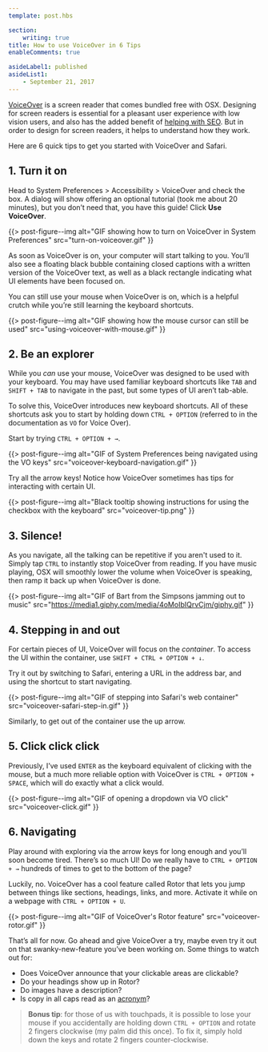 ```yaml
---
template: post.hbs

section:
    writing: true
title: How to use VoiceOver in 6 Tips
enableComments: true

asideLabel1: published
asideList1:
    - September 21, 2017
---
```


[VoiceOver](https://www.apple.com/accessibility/mac/vision/) is a screen reader that comes bundled free with OSX. Designing for screen readers is essential for a pleasant user experience with low vision users, and also has the added benefit of [helping with SEO](https://moz.com/blog/accessibility-seo-1). But in order to design for screen readers, it helps to understand how they work.

Here are 6 quick tips to get you started with VoiceOver and Safari.

## 1. Turn it on

Head to System Preferences > Accessibility > VoiceOver and check the box. A dialog will show offering an optional tutorial (took me about 20 minutes), but you don’t need that, you have this guide! Click **Use VoiceOver**.

{{> post-figure--img
    alt="GIF showing how to turn on VoiceOver in System Preferences"
    src="turn-on-voiceover.gif"
}}

As soon as VoiceOver is on, your computer will start talking to you. You’ll also see a floating black bubble containing closed captions with a written version of the VoiceOver text, as well as a black rectangle indicating what UI elements have been focused on.

You can still use your mouse when VoiceOver is on, which is a helpful crutch while you’re still learning the keyboard shortcuts.

{{> post-figure--img
    alt="GIF showing how the mouse cursor can still be used"
    src="using-voiceover-with-mouse.gif"
}}

## 2. Be an explorer

While you *can* use your mouse, VoiceOver was designed to be used with your keyboard. You may have used familiar keyboard shortcuts like `TAB` and `SHIFT + TAB` to navigate in the past, but some types of UI aren’t tab-able.

To solve this, VoiceOver introduces new keyboard shortcuts. All of these shortcuts ask you to start by holding down `CTRL + OPTION` (referred to in the documentation as `VO` for Voice Over).

Start by trying `CTRL + OPTION + →`.

{{> post-figure--img
    alt="GIF of System Preferences being navigated using the VO keys"
    src="voiceover-keyboard-navigation.gif"
}}

Try all the arrow keys! Notice how VoiceOver sometimes has tips for interacting with certain UI.

{{> post-figure--img
    alt="Black tooltip showing instructions for using the checkbox with the keyboard"
    src="voiceover-tip.png"
}}

## 3. Silence!

As you navigate, all the talking can be repetitive if you aren't used to it. Simply tap `CTRL` to instantly stop VoiceOver from reading. If you have music playing, OSX will smoothly lower the volume when VoiceOver is speaking, then ramp it back up when VoiceOver is done.

{{> post-figure--img
    alt="GIF of Bart from the Simpsons jamming out to music"
    src="https://media1.giphy.com/media/4oMoIbIQrvCjm/giphy.gif"
}}

## 4. Stepping in and out

For certain pieces of UI, VoiceOver will focus on the *container*. To access the UI within the container, use `SHIFT + CTRL + OPTION + ↓`.

Try it out by switching to Safari, entering a URL in the address bar, and using the shortcut to start navigating.

{{> post-figure--img
    alt="GIF of stepping into Safari's web container"
    src="voiceover-safari-step-in.gif"
}}

Similarly, to get out of the container use the up arrow.

## 5. Click click click

Previously, I’ve used `ENTER` as the keyboard equivalent of clicking with the mouse, but a much more reliable option with VoiceOver is `CTRL + OPTION + SPACE`, which will do exactly what a click would.

{{> post-figure--img
    alt="GIF of opening a dropdown via VO click"
    src="voiceover-click.gif"
}}

## 6. Navigating

Play around with exploring via the arrow keys for long enough and you’ll soon become tired. There’s so much UI! Do we really have to `CTRL + OPTION + →` hundreds of times to get to the bottom of the page?

Luckily, no. VoiceOver has a cool feature called Rotor that lets you jump between things like sections, headings, links, and more. Activate it while on a webpage with `CTRL + OPTION + U`.

{{> post-figure--img
    alt="GIF of VoiceOver's Rotor feature"
    src="voiceover-rotor.gif"
}}

That’s all for now. Go ahead and give VoiceOver a try, maybe even try it out on that swanky-new-feature you’ve been working on. Some things to watch out for:

- Does VoiceOver announce that your clickable areas are clickable?
- Do your headings show up in Rotor?
- Do images have a description?
- Is copy in all caps read as an [acronym](https://stackoverflow.com/questions/28549307/apple-voiceover-reading-words-as-acronyms-can-this-be-controlled)?

> **Bonus tip**: for those of us with touchpads, it is possible to lose your mouse if you accidentally are holding down `CTRL + OPTION` and rotate 2 fingers clockwise (my palm did this once). To fix it, simply hold down the keys and rotate 2 fingers counter-clockwise.

